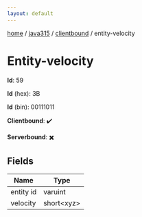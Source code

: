 ```yaml
---
layout: default
---
```


[home](/)  /  [java315](/protocol/java315)  /  [clientbound](/protocol/java315/clientbound)  /  entity-velocity

# Entity-velocity

**Id**: 59

**Id** (hex): 3B

**Id** (bin): 00111011

**Clientbound**: ✔️

**Serverbound**: ✖️

## Fields

Name | Type
---|---
entity id | varuint
velocity | short&lt;xyz&gt;


